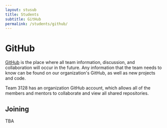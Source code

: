 ```yaml
---
layout: stusub
title: Students
subtitle: GitHub
permalink: /students/github/
---
```


# GitHub

[GitHub](http://github.com) is the place where all team information, discussion, and collaboration will occur in the future. Any information that the team needs to know can be found on our organization's GitHub, as well as new projects and code.

Team 3128 has an organization GitHub account, which allows all of the members and mentors to collaborate and view all shared repositories.

## Joining

TBA

<br>
<br>
